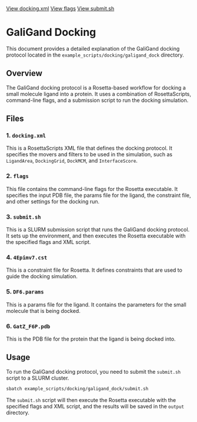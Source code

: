 
[View docking.xml](../example_scripts/docking/galigand_dock/docking.xml)
[View flags](../example_scripts/docking/galigand_dock/flags)
[View submit.sh](../example_scripts/docking/galigand_dock/submit.sh)

# GaliGand Docking

This document provides a detailed explanation of the GaliGand docking protocol located in the `example_scripts/docking/galigand_dock` directory.

## Overview

The GaliGand docking protocol is a Rosetta-based workflow for docking a small molecule ligand into a protein. It uses a combination of RosettaScripts, command-line flags, and a submission script to run the docking simulation.

## Files

### 1. `docking.xml`
This is a RosettaScripts XML file that defines the docking protocol. It specifies the movers and filters to be used in the simulation, such as `LigandArea`, `DockingGrid`, `DockMCM`, and `InterfaceScore`.

### 2. `flags`
This file contains the command-line flags for the Rosetta executable. It specifies the input PDB file, the params file for the ligand, the constraint file, and other settings for the docking run.

### 3. `submit.sh`
This is a SLURM submission script that runs the GaliGand docking protocol. It sets up the environment, and then executes the Rosetta executable with the specified flags and XML script.

### 4. `4Epimv7.cst`
This is a constraint file for Rosetta. It defines constraints that are used to guide the docking simulation.

### 5. `DF6.params`
This is a params file for the ligand. It contains the parameters for the small molecule that is being docked.

### 6. `GatZ_F6P.pdb`
This is the PDB file for the protein that the ligand is being docked into.

## Usage

To run the GaliGand docking protocol, you need to submit the `submit.sh` script to a SLURM cluster.

```bash
sbatch example_scripts/docking/galigand_dock/submit.sh
```

The `submit.sh` script will then execute the Rosetta executable with the specified flags and XML script, and the results will be saved in the `output` directory.
